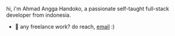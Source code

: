 hi, i'm Ahmad Angga Handoko, a passionate self-taught full-stack developer from indonesia.
  
- 💼 any freelance work? do reach, [email](mailto:ahmadangga.h@protonmail.com) :)


<!--h1 align="center">Hello there!</h1>
- 🌱 I’m currently learning deep learning algorithm
<br>
- 📫 How to reach me: ahmadangga.h@protonmail.com
<!--
**Vryzzaz/Vryzzaz** is a ✨ _special_ ✨ repository because its `README.md` (this file) appears on your GitHub profile.
<!--
Here are some ideas to get you started:
<!--
- 🔭 I’m currently working on ...
- 🌱 I’m currently learning ...
- 👯 I’m looking to collaborate on ...
- 🤔 I’m looking for help with ...
- 💬 Ask me about ...
- 📫 How to reach me: ...
- 😄 Pronouns: ...
- ⚡ Fun fact: ...
-->
